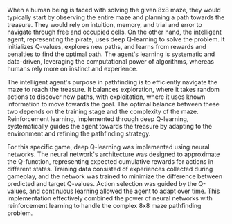 When a human being is faced with solving the given 8x8 maze, they would typically start by observing the entire maze and planning a path towards the treasure. They would rely on intuition, memory, and trial and error to navigate through free and occupied cells. On the other hand, the intelligent agent, representing the pirate, uses deep Q-learning to solve the problem. It initializes Q-values, explores new paths, and learns from rewards and penalties to find the optimal path. The agent's learning is systematic and data-driven, leveraging the computational power of algorithms, whereas humans rely more on instinct and experience.

The intelligent agent's purpose in pathfinding is to efficiently navigate the maze to reach the treasure. It balances exploration, where it takes random actions to discover new paths, with exploitation, where it uses known information to move towards the goal. The optimal balance between these two depends on the training stage and the complexity of the maze. Reinforcement learning, implemented through deep Q-learning, systematically guides the agent towards the treasure by adapting to the environment and refining the pathfinding strategy.

For this specific game, deep Q-learning was implemented using neural networks. The neural network's architecture was designed to approximate the Q-function, representing expected cumulative rewards for actions in different states. Training data consisted of experiences collected during gameplay, and the network was trained to minimize the difference between predicted and target Q-values. Action selection was guided by the Q-values, and continuous learning allowed the agent to adapt over time. This implementation effectively combined the power of neural networks with reinforcement learning to handle the complex 8x8 maze pathfinding problem.